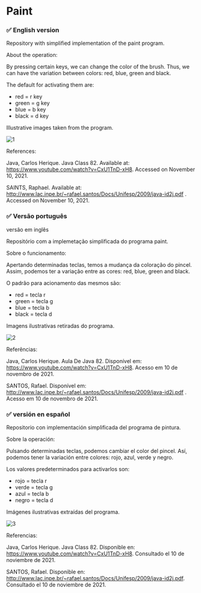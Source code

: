 # Paint

### ✅ **English version**

Repository with simplified implementation of the paint program.

About the operation:

By pressing certain keys, we can change the color of the brush. Thus, we can have the variation between colors: red, blue, green and black.

The default for activating them are:

- red = r key
- green = g key
- blue = b key
- black = d key

Illustrative images taken from the program.

![1](https://user-images.githubusercontent.com/46944438/141227315-8404de39-76c9-44b2-bdbd-3ddcfaa4a2e0.png)

References:

Java, Carlos Herique. Java Class 82. Available at: https://www.youtube.com/watch?v=CxU1TnD-xH8. Accessed on November 10, 2021.

SAINTS, Raphael. Available at: http://www.lac.inpe.br/~rafael.santos/Docs/Unifesp/2009/java-id2j.pdf . Accessed on November 10, 2021.

### ✅ **Versão português**

versão em inglês

Repositório com a implemetação simplificada do programa paint. 

Sobre o funcionamento:

Apertando determinadas teclas, temos a mudança da coloração do pincel. Assim, podemos ter a variação entre as cores: red, blue, green and black.


O padrão para acionamento das mesmos são:

- red = tecla r
- green = tecla g
- blue = tecla b
- black = tecla d

Imagens ilustrativas retiradas do programa.

![2](https://user-images.githubusercontent.com/46944438/141227404-b4601b7e-8912-4603-99fe-312b71d64323.png)


Referências:

Java, Carlos Herique. Aula De Java 82. Disponível em: https://www.youtube.com/watch?v=CxU1TnD-xH8. Acesso em 10 de novembro de 2021.

SANTOS, Rafael. Disponível em: http://www.lac.inpe.br/~rafael.santos/Docs/Unifesp/2009/java-id2j.pdf . Acesso em 10 de novembro de 2021.


### ✅ **versión en español**

Repositorio con implementación simplificada del programa de pintura.

Sobre la operación:

Pulsando determinadas teclas, podemos cambiar el color del pincel. Así, podemos tener la variación entre colores: rojo, azul, verde y negro.

Los valores predeterminados para activarlos son:

- rojo = tecla r
- verde = tecla g
- azul = tecla b
- negro = tecla d

Imágenes ilustrativas extraídas del programa.

![3](https://user-images.githubusercontent.com/46944438/141227473-cce3bbda-d737-4127-a88e-f70e992780e0.png)

Referencias:

Java, Carlos Herique. Java Class 82. Disponible en: https://www.youtube.com/watch?v=CxU1TnD-xH8. Consultado el 10 de noviembre de 2021.

SANTOS, Rafael. Disponible en: http://www.lac.inpe.br/~rafael.santos/Docs/Unifesp/2009/java-id2j.pdf. Consultado el 10 de noviembre de 2021.


